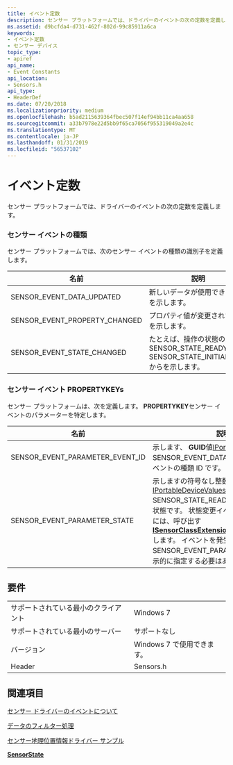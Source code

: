 ```yaml
---
title: イベント定数
description: センサー プラットフォームでは、ドライバーのイベントの次の定数を定義します。
ms.assetid: d9bcfda4-d731-462f-802d-99c85911a6ca
keywords:
- イベント定数
- センサー デバイス
topic_type:
- apiref
api_name:
- Event Constants
api_location:
- Sensors.h
api_type:
- HeaderDef
ms.date: 07/20/2018
ms.localizationpriority: medium
ms.openlocfilehash: b5ad2115639364fbec507f14ef94bb11ca4aa658
ms.sourcegitcommit: a33b7978e22d5bb9f65ca7056f955319049a2e4c
ms.translationtype: MT
ms.contentlocale: ja-JP
ms.lasthandoff: 01/31/2019
ms.locfileid: "56537102"
---
```

# <a name="event-constants"></a>イベント定数


センサー プラットフォームでは、ドライバーのイベントの次の定数を定義します。

### <a name="sensor-event-types"></a>センサー イベントの種類

センサー プラットフォームでは、次のセンサー イベントの種類の識別子を定義します。

|名前|説明|
|--|--|
|SENSOR_EVENT_DATA_UPDATED|新しいデータが使用できることを示します。|
|SENSOR_EVENT_PROPERTY_CHANGED|プロパティ値が変更されたことを示します。|
|SENSOR_EVENT_STATE_CHANGED|たとえば、操作の状態の変更を SENSOR_STATE_READY SENSOR_STATE_INITIALIZING からを示します。|

 

### <a name="sensor-event-propertykeys"></a>センサー イベント PROPERTYKEYs

センサー プラットフォームは、次を定義します。 **PROPERTYKEY**センサー イベントのパラメーターを特定します。

|名前|説明|
|--|--|
|SENSOR_EVENT_PARAMETER_EVENT_ID|示します、 <strong>GUID</strong>値[IPortableDeviceValues](https://go.microsoft.com/fwlink/p/?linkid=131486) SENSOR_EVENT_DATA_UPDATED など、イベントの種類 ID です。|
|SENSOR_EVENT_PARAMETER_STATE|示しますの符号なし整数値[IPortableDeviceValues](https://go.microsoft.com/fwlink/p/?linkid=131486) SENSOR_STATE_READY など、センサーの状態です。 状態変更イベントを発生させるのには、呼び出す[ <strong>ISensorClassExtension::PostStateChange</strong>](https://docs.microsoft.com/windows-hardware/drivers/ddi/content/sensorsclassextension/nf-sensorsclassextension-isensorclassextension-poststatechange)します。 イベントを発生させる SENSOR_EVENT_PARAMETER_STATE を明示的に指定する必要はありません。|

 

<a name="requirements"></a>要件
------------

| | |
|--|--|
| サポートされている最小のクライアント | Windows 7 |
| サポートされている最小のサーバー | サポートなし |
| バージョン | Windows 7 で使用できます。|
| Header | Sensors.h |



## <a name="see-also"></a>関連項目


[センサー ドライバーのイベントについて](about-sensor-driver-events.md)

[データのフィルター処理](filtering-data.md)

[センサー地理位置情報ドライバー サンプル](https://docs.microsoft.com/windows-hardware/drivers/gnss/sensors-geolocation-driver-sample)

[**SensorState**](https://docs.microsoft.com/windows-hardware/drivers/ddi/content/sensorsclassextension/ne-sensorsclassextension-__midl___midl_itf_windowssensorclassextension_0000_0000_0001)

 

 






